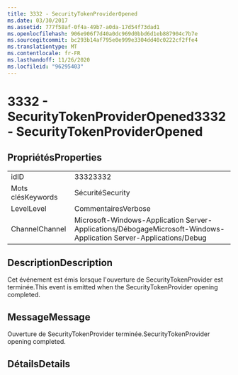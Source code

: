 ```yaml
---
title: 3332 - SecurityTokenProviderOpened
ms.date: 03/30/2017
ms.assetid: 777f58af-0f4a-49b7-a0da-17d54f73dad1
ms.openlocfilehash: 906e906f7d40a0dc969d0bbd6d1eb887904c7b7e
ms.sourcegitcommit: bc293b14af795e0e999e3304dd40c0222cf2ffe4
ms.translationtype: MT
ms.contentlocale: fr-FR
ms.lasthandoff: 11/26/2020
ms.locfileid: "96295403"
---
```

# <a name="3332---securitytokenprovideropened"></a><span data-ttu-id="47a1c-102">3332 - SecurityTokenProviderOpened</span><span class="sxs-lookup"><span data-stu-id="47a1c-102">3332 - SecurityTokenProviderOpened</span></span>

## <a name="properties"></a><span data-ttu-id="47a1c-103">Propriétés</span><span class="sxs-lookup"><span data-stu-id="47a1c-103">Properties</span></span>  
  
|||  
|-|-|  
|<span data-ttu-id="47a1c-104">id</span><span class="sxs-lookup"><span data-stu-id="47a1c-104">ID</span></span>|<span data-ttu-id="47a1c-105">3332</span><span class="sxs-lookup"><span data-stu-id="47a1c-105">3332</span></span>|  
|<span data-ttu-id="47a1c-106">Mots clés</span><span class="sxs-lookup"><span data-stu-id="47a1c-106">Keywords</span></span>|<span data-ttu-id="47a1c-107">Sécurité</span><span class="sxs-lookup"><span data-stu-id="47a1c-107">Security</span></span>|  
|<span data-ttu-id="47a1c-108">Level</span><span class="sxs-lookup"><span data-stu-id="47a1c-108">Level</span></span>|<span data-ttu-id="47a1c-109">Commentaires</span><span class="sxs-lookup"><span data-stu-id="47a1c-109">Verbose</span></span>|  
|<span data-ttu-id="47a1c-110">Channel</span><span class="sxs-lookup"><span data-stu-id="47a1c-110">Channel</span></span>|<span data-ttu-id="47a1c-111">Microsoft-Windows-Application Server-Applications/Débogage</span><span class="sxs-lookup"><span data-stu-id="47a1c-111">Microsoft-Windows-Application Server-Applications/Debug</span></span>|  
  
## <a name="description"></a><span data-ttu-id="47a1c-112">Description</span><span class="sxs-lookup"><span data-stu-id="47a1c-112">Description</span></span>  

 <span data-ttu-id="47a1c-113">Cet événement est émis lorsque l'ouverture de SecurityTokenProvider est terminée.</span><span class="sxs-lookup"><span data-stu-id="47a1c-113">This event is emitted when the SecurityTokenProvider opening completed.</span></span>  
  
## <a name="message"></a><span data-ttu-id="47a1c-114">Message</span><span class="sxs-lookup"><span data-stu-id="47a1c-114">Message</span></span>  

 <span data-ttu-id="47a1c-115">Ouverture de SecurityTokenProvider terminée.</span><span class="sxs-lookup"><span data-stu-id="47a1c-115">SecurityTokenProvider opening completed.</span></span>  
  
## <a name="details"></a><span data-ttu-id="47a1c-116">Détails</span><span class="sxs-lookup"><span data-stu-id="47a1c-116">Details</span></span>
